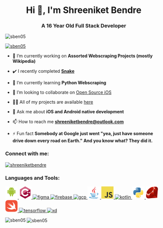 <h1 align="center">Hi 👋, I'm Shreeniket Bendre</h1>
<h3 align="center">A 16 Year Old Full Stack Developer</h3>

<p align="left"> <img src="https://komarev.com/ghpvc/?username=sben05&label=Profile%20views&color=0e75b6&style=flat" alt="sben05" /> </p>

<p align="left"> <a href="https://github.com/ryo-ma/github-profile-trophy"><img src="https://github-profile-trophy.vercel.app/?username=sben05" alt="sben05" /></a> </p>

- 🔭 I’m currently working on **Assorted Webscraping Projects (mostly Wikipedia)**

- ✔️ I recently completed [**Snake**](https://github.com/Sben05/Snake)

- 🌱 I’m currently learning **Python Webscraping**

- 👯 I’m looking to collaborate on [Open Source iOS](https://github.com/dkhamsing/open-source-ios-apps)

- 👨‍💻 All of my projects are available [here](https://github.com/sben05)

- 💬 Ask me about **iOS and Android native development**

- 📫 How to reach me **shreeniketbendre@outlook.com**

- ⚡ Fun fact **Somebody at Google just went "yea, just have someone drive down every road on Earth."
And you know what? They did it.**

<h3 align="left">Connect with me:</h3>
<p align="left">
<a href="https://linkedin.com/in/shreeniketbendre" target="blank"><img align="center" src="https://cdn.jsdelivr.net/npm/simple-icons@3.0.1/icons/linkedin.svg" alt="shreeniketbendre" height="30" width="40" /></a>
</p>

<h3 align="left">Languages and Tools:</h3>
<p align="left"> <a href="https://developer.android.com" target="_blank"> <img src="https://raw.githubusercontent.com/devicons/devicon/master/icons/android/android-original-wordmark.svg" alt="android" width="40" height="40"/> </a> <a href="https://www.w3schools.com/cpp/" target="_blank"> <img src="https://raw.githubusercontent.com/devicons/devicon/master/icons/cplusplus/cplusplus-original.svg" alt="cplusplus" width="40" height="40"/> </a> <a href="https://www.figma.com/" target="_blank"> <img src="https://www.vectorlogo.zone/logos/figma/figma-icon.svg" alt="figma" width="40" height="40"/> </a> <a href="https://firebase.google.com/" target="_blank"> <img src="https://www.vectorlogo.zone/logos/firebase/firebase-icon.svg" alt="firebase" width="40" height="40"/> </a> <a href="https://cloud.google.com" target="_blank"> <img src="https://www.vectorlogo.zone/logos/google_cloud/google_cloud-icon.svg" alt="gcp" width="40" height="40"/> </a> <a href="https://www.java.com" target="_blank"> <img src="https://raw.githubusercontent.com/devicons/devicon/master/icons/java/java-original.svg" alt="java" width="40" height="40"/> </a> <a href="https://developer.mozilla.org/en-US/docs/Web/JavaScript" target="_blank"> <img src="https://raw.githubusercontent.com/devicons/devicon/master/icons/javascript/javascript-original.svg" alt="javascript" width="40" height="40"/> </a> <a href="https://kotlinlang.org" target="_blank"> <img src="https://www.vectorlogo.zone/logos/kotlinlang/kotlinlang-icon.svg" alt="kotlin" width="40" height="40"/> </a> <a href="https://www.python.org" target="_blank"> <img src="https://raw.githubusercontent.com/devicons/devicon/master/icons/python/python-original.svg" alt="python" width="40" height="40"/> </a> <a href="https://www.ruby-lang.org/en/" target="_blank"> <img src="https://raw.githubusercontent.com/devicons/devicon/master/icons/ruby/ruby-original.svg" alt="ruby" width="40" height="40"/> </a> <a href="https://developer.apple.com/swift/" target="_blank"> <img src="https://raw.githubusercontent.com/devicons/devicon/master/icons/swift/swift-original.svg" alt="swift" width="40" height="40"/> </a> <a href="https://www.tensorflow.org" target="_blank"> <img src="https://www.vectorlogo.zone/logos/tensorflow/tensorflow-icon.svg" alt="tensorflow" width="40" height="40"/> </a> <a href="https://www.adobe.com/products/xd.html" target="_blank"> <img src="https://cdn.worldvectorlogo.com/logos/adobe-xd.svg" alt="xd" width="40" height="40"/> </a> </p>

<p><img align="left" src="https://github-readme-stats.vercel.app/api/top-langs?username=sben05&show_icons=true&locale=en&layout=compact" alt="sben05" /></p>

<p>&nbsp;<img align="center" src="https://github-readme-stats.vercel.app/api?username=sben05&show_icons=true&locale=en" alt="sben05" /></p>
